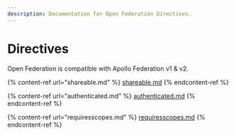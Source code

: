 ```yaml
---
description: Documentation for Open Federation Directives.
---
```


# Directives

Open Federation is compatible with Apollo Federation v1 & v2.

{% content-ref url="shareable.md" %}
[shareable.md](shareable.md)
{% endcontent-ref %}

{% content-ref url="authenticated.md" %}
[authenticated.md](authenticated.md)
{% endcontent-ref %}

{% content-ref url="requiresscopes.md" %}
[requiresscopes.md](requiresscopes.md)
{% endcontent-ref %}
